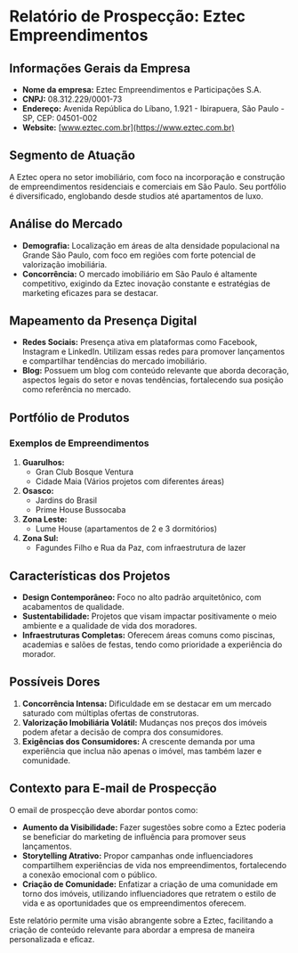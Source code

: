 # Relatório de Prospecção: Eztec Empreendimentos

## Informações Gerais da Empresa
- **Nome da empresa:** Eztec Empreendimentos e Participações S.A.
- **CNPJ:** 08.312.229/0001-73
- **Endereço:** Avenida República do Líbano, 1.921 - Ibirapuera, São Paulo - SP, CEP: 04501-002
- **Website:** [www.eztec.com.br](https://www.eztec.com.br)

## Segmento de Atuação
A Eztec opera no setor imobiliário, com foco na incorporação e construção de empreendimentos residenciais e comerciais em São Paulo. Seu portfólio é diversificado, englobando desde studios até apartamentos de luxo.

## Análise do Mercado
- **Demografia:** Localização em áreas de alta densidade populacional na Grande São Paulo, com foco em regiões com forte potencial de valorização imobiliária.
- **Concorrência:** O mercado imobiliário em São Paulo é altamente competitivo, exigindo da Eztec inovação constante e estratégias de marketing eficazes para se destacar.

## Mapeamento da Presença Digital
- **Redes Sociais:** Presença ativa em plataformas como Facebook, Instagram e LinkedIn. Utilizam essas redes para promover lançamentos e compartilhar tendências do mercado imobiliário.
- **Blog:** Possuem um blog com conteúdo relevante que aborda decoração, aspectos legais do setor e novas tendências, fortalecendo sua posição como referência no mercado.

## Portfólio de Produtos
### Exemplos de Empreendimentos
1. **Guarulhos:**
   - Gran Club Bosque Ventura
   - Cidade Maia (Vários projetos com diferentes áreas)
2. **Osasco:**
   - Jardins do Brasil
   - Prime House Bussocaba
3. **Zona Leste:**
   - Lume House (apartamentos de 2 e 3 dormitórios)
4. **Zona Sul:**
   - Fagundes Filho e Rua da Paz, com infraestrutura de lazer

## Características dos Projetos
- **Design Contemporâneo:** Foco no alto padrão arquitetônico, com acabamentos de qualidade.
- **Sustentabilidade:** Projetos que visam impactar positivamente o meio ambiente e a qualidade de vida dos moradores.
- **Infraestruturas Completas:** Oferecem áreas comuns como piscinas, academias e salões de festas, tendo como prioridade a experiência do morador.

## Possíveis Dores
1. **Concorrência Intensa:** Dificuldade em se destacar em um mercado saturado com múltiplas ofertas de construtoras.
2. **Valorização Imobiliária Volátil:** Mudanças nos preços dos imóveis podem afetar a decisão de compra dos consumidores.
3. **Exigências dos Consumidores:** A crescente demanda por uma experiência que inclua não apenas o imóvel, mas também lazer e comunidade.

## Contexto para E-mail de Prospecção
O email de prospecção deve abordar pontos como:
- **Aumento da Visibilidade:** Fazer sugestões sobre como a Eztec poderia se beneficiar do marketing de influência para promover seus lançamentos.
- **Storytelling Atrativo:** Propor campanhas onde influenciadores compartilhem experiências de vida nos empreendimentos, fortalecendo a conexão emocional com o público.
- **Criação de Comunidade:** Enfatizar a criação de uma comunidade em torno dos imóveis, utilizando influenciadores que retratem o estilo de vida e as oportunidades que os empreendimentos oferecem.

Este relatório permite uma visão abrangente sobre a Eztec, facilitando a criação de conteúdo relevante para abordar a empresa de maneira personalizada e eficaz.